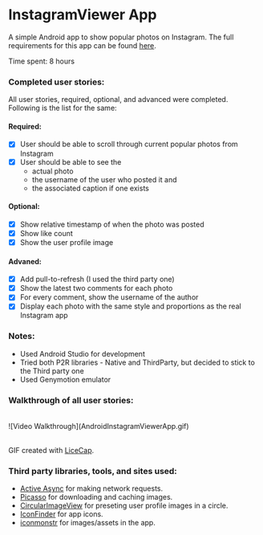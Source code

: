 # InstagramViewer App

A simple Android app to show popular photos on Instagram.
The full requirements for this app can be found [here](http://courses.codepath.com/courses/intro_to_android/week/1#!assignment).

Time spent: 8 hours

### Completed user stories:

All user stories, required, optional, and advanced were completed. Following is the list for the same:

#### Required:

 * [x] User should be able to scroll through current popular photos from Instagram
 * [x] User should be able to see the 
 	- actual photo
 	- the username of the user who posted it and 
 	- the associated caption if one exists
 
#### Optional:
 
 * [x] Show relative timestamp of when the photo was posted
 * [x] Show like count
 * [x] Show the user profile image
 
#### Advaned:

 * [x] Add pull-to-refresh (I used the third party one)
 * [x] Show the latest two comments for each photo
 * [x] For every comment, show the username of the author
 * [x] Display each photo with the same style and proportions as the real Instagram app
 
### Notes:

- Used Android Studio for development
- Tried both P2R libraries - Native and ThirdParty, but decided to stick to the Third party one
- Used Genymotion emulator 

### Walkthrough of all user stories:
<br />
![Video Walkthrough](AndroidInstagramViewerApp.gif)
<br />
<br />

GIF created with [LiceCap](http://www.cockos.com/licecap/).<br />

### Third party libraries, tools, and sites used:

- [Active Async](http://loopj.com/android-async-http/doc/com/loopj/android/http/AsyncHttpClient.html) for making network requests.
- [Picasso](http://square.github.io/picasso/) for downloading and caching images.
- [CircularImageView](https://github.com/Pkmmte/CircularImageView) for preseting user profile images in a circle.
- [IconFinder](https://www.iconfinder.com) for app icons.
- [iconmonstr](http://iconmonstr.com) for images/assets in the app.
